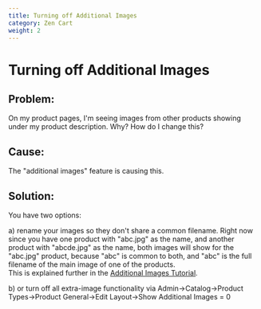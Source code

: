 ```yaml
---
title: Turning off Additional Images
category: Zen Cart
weight: 2
---
```


# Turning off Additional Images
 
## Problem:

On my product pages, I'm seeing images from other products showing under my product description.  Why? How do I change this?

## Cause:

The "additional images" feature is causing this.

## Solution:

You have two options:

a) rename your images so they don't share a common filename.  Right now since you have one product with "abc.jpg" as the name, and another product with "abcde.jpg" as the name, both images will show for the "abc.jpg" product, because "abc" is common to both, and "abc" is the full filename of the main image of one of the products.  
This is explained further in the [Additional Images Tutorial](customizing/adding_multiple_images_to_a_product.md).

b) or turn off all extra-image functionality via Admin->Catalog->Product Types->Product General->Edit Layout->Show Additional Images = 0
